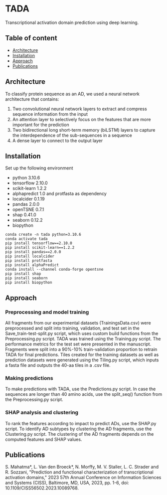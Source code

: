 # TADA
Transcriptional activation domain prediction using deep learning.

## Table of content
* [Architecture](#Architecture)
* [Installation](#Installation)
* [Approach](#Approach)
* [Publications](#Publications)

## Architecture
To classify protein sequence as an AD, we used a neural network architecture that contains: 
1. Two convolutional neural network layers to extract and compress sequence information from the input
2. An attention layer to selectively focus on the features that are more important for the prediction
3. Two bidirectional long short-term memory (biLSTM) layers to capture the interdependence of the sub-sequences in a sequence
4. A dense layer to connect to the output layer


## Installation

Set up the following environment
* python 3.10.6
* tensorflow 2.10.0
* scikit-learn 1.2.2
* alphapredict 1.0 and protfasta as dependency
* localcider 0.1.19
* pandas 2.0.0
* openTSNE 0.7.1
* shap 0.41.0
* seaborn 0.12.2
* biopython

```
conda create -n tada python=3.10.6
conda activate tada
pip install tensorflow==2.10.0
pip install scikit-learn==1.2.2
pip install pandas==2.0.0
pip install localcider
pip install protfasta
pip install alphaPredict
conda install --channel conda-forge opentsne
pip install shap
pip install seaborn
pip install biopython
```

## Approach
### Preprocessing and model training
All fragments from our experimental datasets (TrainingsData.csv) were preprocessed and split into training, validation, and test set in the Save_train-test-split.py script, which uses custom build functions from the Preprocessing.py script. TADA was trained using the Training.py script. The performance metrics for the test set were presented in the manuscript. Fragments were split into a 90%-10% train-validation proportion to retrain TADA for final predictions. Tiles created for the training datasets as well as prediction datasets were generated using the Tiling.py script, which inputs a fasta file and outputs the 40-aa tiles in a .csv file.

### Making predictions
To make predictions with TADA, use the Predictions.py script. In case the sequences are longer than 40 amino acids, use the split_seq() function from the Preprocessing.py script. 

### SHAP analysis and clustering
To rank the features according to impact to predict ADs, use the SHAP.py script. To identify AD subtypes by clustering the AD fragments, use the Clustering.py script. The clustering of the AD fragments depends on the computed features and SHAP values. 

## Publications
S. Mahatma*, L. Van den Broeck*, N. Morffy, M. V. Staller, L. C. Strader and R. Sozzani, "Prediction and functional characterization of transcriptional activation domains," 2023 57th Annual Conference on Information Sciences and Systems (CISS), Baltimore, MD, USA, 2023, pp. 1-6, doi: 10.1109/CISS56502.2023.10089768.

